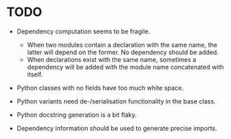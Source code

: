 TODO
====

- Dependency computation seems to be fragile.
    - When two modules contain a declaration with the same name, the latter will
      depend on the former. No dependency should be added.
    - When declarations exist with the same name, sometimes a dependency will be
      added with the module name concatenated with itself.

- Python classes with no fields have too much white space.

- Python variants need de-/serialisation functionality in the base class.

- Python docstring generation is a bit flaky.

- Dependency information should be used to generate precise imports.
